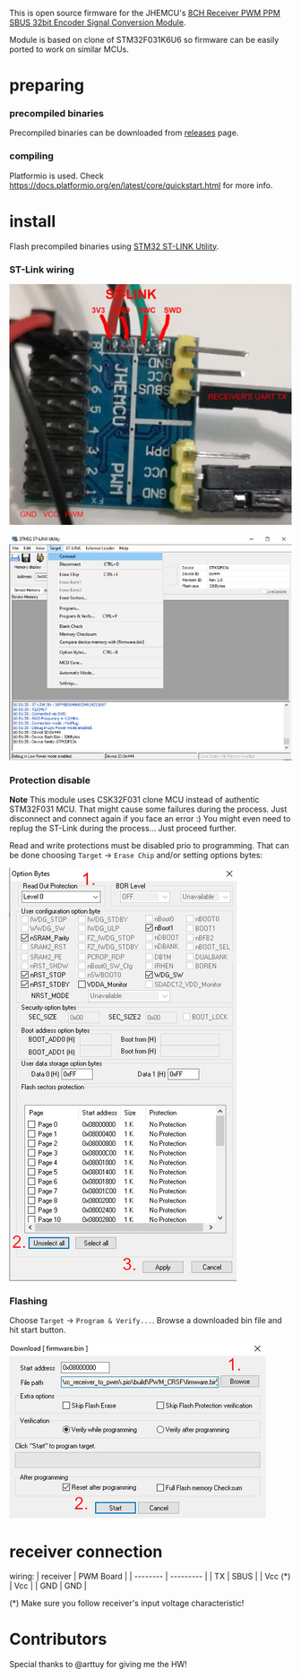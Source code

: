 This is open source firmware for the JHEMCU's [8CH Receiver PWM PPM SBUS 32bit Encoder Signal Conversion Module](https://a.aliexpress.com/_mPygQeo).

Module is based on clone of STM32F031K6U6 so firmware can be easily ported to work on similar MCUs.

# preparing
### precompiled binaries
Precompiled binaries can be downloaded from [releases](https://github.com/cruwaller/rc_receiver_to_pwm/releases) page.

### compiling
Platformio is used. Check https://docs.platformio.org/en/latest/core/quickstart.html for more info.

# install
Flash precompiled binaries using [STM32 ST-LINK Utility](https://www.st.com/en/development-tools/stsw-link004.html).

### ST-Link wiring

![stilink wiring](docs/img/stlink_wiring.jpg)

![stlink connect](docs/img/connect.jpg)

### Protection disable

**Note** This module uses CSK32F031 clone MCU instead of authentic STM32F031 MCU.
That might cause some failures during the process. Just disconnect and connect again if you face an error :)
You might even need to replug the ST-Link during the process... Just proceed further.

Read and write protections must be disabled prio to programming.
That can be done choosing `Target` -> `Erase Chip` and/or setting options bytes:

![option bytes](docs/img/option_bytes.jpg)

### Flashing

Choose `Target` -> `Program & Verify...`. Browse a downloaded bin file and hit start button.

![programming](docs/img/programming.jpg)

# receiver connection
wiring:
| receiver | PWM Board |
| -------- | --------- |
| TX       | SBUS      |
| Vcc (*)  | Vcc       |
| GND      | GND       |

(*) Make sure you follow receiver's input voltage characteristic!

# Contributors

Special thanks to @arttuy for giving me the HW!

